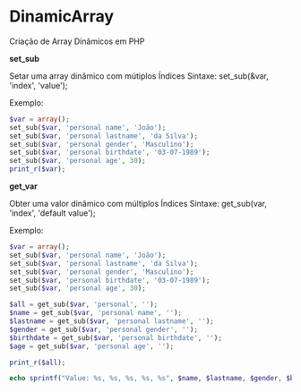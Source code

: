 # DinamicArray
Criação de Array Dinâmicos em PHP

**set_sub**

Setar uma array dinâmico com mútiplos Índices
Sintaxe:
set_sub(&var, 'index', 'value');

Exemplo:
```php
$var = array();
set_sub($var, 'personal name', 'João');
set_sub($var, 'personal lastname', 'da Silva');
set_sub($var, 'personal gender', 'Masculino');
set_sub($var, 'personal birthdate', '03-07-1989');
set_sub($var, 'personal age', 30);
print_r($var);
```

**get_var**

Obter uma valor dinâmico com múltiplos Índices
Sintaxe:
get_sub(var, 'index', 'default value');

Exemplo:
```php
$var = array();
set_sub($var, 'personal name', 'João');
set_sub($var, 'personal lastname', 'da Silva');
set_sub($var, 'personal gender', 'Masculino');
set_sub($var, 'personal birthdate', '03-07-1989');
set_sub($var, 'personal age', 30);

$all = get_sub($var, 'personal', '');
$name = get_sub($var, 'personal name', '');
$lastname = get_sub($var, 'personal lastname', '');
$gender = get_sub($var, 'personal gender', '');
$birthdate = get_sub($var, 'personal birthdate', '');
$age = get_sub($var, 'personal age', '');

print_r($all);

echo sprintf("Value: %s, %s, %s, %s, %s", $name, $lastname, $gender, $birthdate, $age);
```
